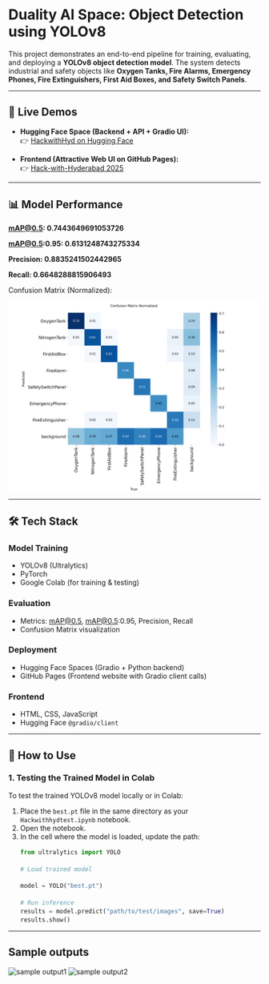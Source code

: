 # Duality AI Space: Object Detection using YOLOv8

This project demonstrates an end-to-end pipeline for training, evaluating, and deploying a **YOLOv8 object detection model**. The system detects industrial and safety objects like **Oxygen Tanks, Fire Alarms, Emergency Phones, Fire Extinguishers, First Aid Boxes, and Safety Switch Panels**.

---

## 🔗 Live Demos

- **Hugging Face Space (Backend + API + Gradio UI):**  
  👉 [HackwithHyd on Hugging Face](https://huggingface.co/spaces/nikethanreddy/HackwithHyd)

- **Frontend (Attractive Web UI on GitHub Pages):**  
  👉 [Hack-with-Hyderabad 2025](https://sreenikethanreddy.github.io/Hack-with-hyderabad-2025/)

---

## 📊 Model Performance
**mAP@0.5: 0.7443649691053726**

**mAP@0.5:0.95: 0.6131248743275334**

**Precision: 0.8835241502442965**

**Recall: 0.6648288815906493**

Confusion Matrix (Normalized):  

![Confusion Matrix](confusion_matrix_normalized.png)

---

## 🛠️ Tech Stack

### **Model Training**
- YOLOv8 (Ultralytics)  
- PyTorch  
- Google Colab (for training & testing)  

### **Evaluation**
- Metrics: mAP@0.5, mAP@0.5:0.95, Precision, Recall  
- Confusion Matrix visualization  

### **Deployment**
- Hugging Face Spaces (Gradio + Python backend)  
- GitHub Pages (Frontend website with Gradio client calls)  

### **Frontend**
- HTML, CSS, JavaScript  
- Hugging Face `@gradio/client`  

---

## 🚀 How to Use

### 1. **Testing the Trained Model in Colab**
To test the trained YOLOv8 model locally or in Colab:
1. Place the `best.pt` file in the same directory as your `Hackwithhydtest.ipynb` notebook.  
2. Open the notebook.  
3. In the cell where the model is loaded, update the path:  
   ```python
   from ultralytics import YOLO

   # Load trained model
   
   model = YOLO("best.pt")

   # Run inference
   results = model.predict("path/to/test/images", save=True)
   results.show()
---
## Sample outputs
![sample output1](sampleoutputs/000000001_light_unclutter.jpg)
![sample output2](sampleoutputs/000000001_vdark_clutter.jpg)
